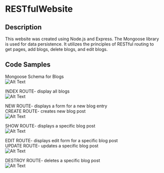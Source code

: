 # RESTfulWebsite
## Description 
This website was created using Node.js and Express. The Mongoose library is used for data persistence. It utilizes the principles of 
RESTful routing to get pages, add blogs, delete blogs, and edit blogs.

## Code Samples
Mongoose Schema for Blogs  
![Alt Text](https://github.com/docmu/RESTfulWebsite/blob/master/Screenshot%20(69).png)

INDEX ROUTE- display all blogs  
![Alt Text](https://github.com/docmu/RESTfulWebsite/blob/master/Screenshot%20(70).png)

NEW ROUTE- displays a form for a new blog entry  
CREATE ROUTE- creates new blog post  
![Alt Text](https://github.com/docmu/RESTfulWebsite/blob/master/Screenshot%20(71).png)

SHOW ROUTE- displays a specific blog post  
![Alt Text](https://github.com/docmu/RESTfulWebsite/blob/master/Screenshot%20(72).png)

EDIT ROUTE- displays edit form for a specific blog post  
UPDATE ROUTE- updates a specific blog post  
![Alt Text](https://github.com/docmu/RESTfulWebsite/blob/master/Screenshot%20(73).png)

DESTROY ROUTE- deletes a specific blog post  
![Alt Text](https://github.com/docmu/RESTfulWebsite/blob/master/Screenshot%20(74).png)
